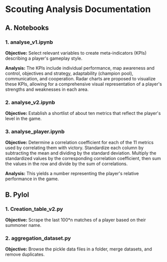 # Scouting Analysis Documentation

## A. Notebooks

### 1. analyse_v1.ipynb

**Objective:**
Select relevant variables to create meta-indicators (KPIs) describing a player's gameplay style.

**Analysis:**
The KPIs include individual performance, map awareness and control, objectives and strategy, adaptability (champion pool), communication, and cooperation. Radar charts are proposed to visualize these KPIs, allowing for a comprehensive visual representation of a player's strengths and weaknesses in each area.

### 2. analyse_v2.ipynb

**Objective:**
Establish a shortlist of about ten metrics that reflect the player's level in the game.

### 3. analyse_player.ipynb

**Objective:**
Determine a correlation coefficient for each of the 11 metrics used by correlating them with victory. Standardize each column by subtracting the mean and dividing by the standard deviation. Multiply the standardized values by the corresponding correlation coefficient, then sum the values in the row and divide by the sum of correlations.

**Analysis:**
This yields a number representing the player's relative performance in the game.

## B. Pylol

### 1. Creation_table_v2.py

**Objective:**
Scrape the last 100*n matches of a player based on their summoner name.

### 2. aggregation_dataset.py

**Objective:**
Browse the pickle data files in a folder, merge datasets, and remove duplicates.




















